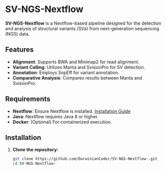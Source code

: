 # SV-NGS-Nextflow

**SV-NGS-Nextflow** is a Nextflow-based pipeline designed for the detection and analysis of structural variants (SVs) from next-generation sequencing (NGS) data.

## Features

- **Alignment**: Supports BWA and Minimap2 for read alignment.
- **Variant Calling**: Utilizes Manta and SvisionPro for SV detection.
- **Annotation**: Employs SnpEff for variant annotation.
- **Comparative Analysis**: Compares results between Manta and SvisionPro.

## Requirements

- **Nextflow**: Ensure Nextflow is installed. [Installation Guide](https://www.nextflow.io/docs/latest/getstarted.html)
- **Java**: Nextflow requires Java 8 or higher.
- **Docker**: (Optional) For containerized execution.

## Installation

1. **Clone the repository:**
   ```bash
   git clone https://github.com/DarwinianCoder/SV-NGS-Nextflow-.git
   cd SV-NGS-Nextflow-

